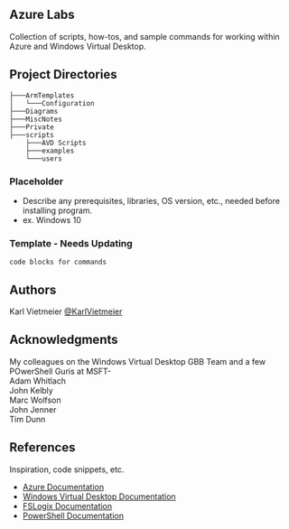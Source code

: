 ## Azure Labs

Collection of scripts, how-tos, and sample commands for working within Azure
and Windows Virtual Desktop. 


## Project Directories
```
├───ArmTemplates
│   └───Configuration
├───Diagrams
├───MiscNotes
├───Private
├───scripts
    ├───AVD Scripts
    ├───examples
    └───users

```


### Placeholder

* Describe any prerequisites, libraries, OS version, etc., needed before installing program.
* ex. Windows 10

### Template - Needs Updating
```
code blocks for commands
```

## Authors

Karl Vietmeier
[@KarlVietmeier](https://twitter.com/karlvietmeier)

## Acknowledgments
My colleagues on the Windows Virtual Desktop GBB Team and a few POwerShell Guris at MSFT-<br>
 Adam Whitlach<br>
 John Kelbly<br>
 Marc Wolfson<br>
 John Jenner<br>
 Tim Dunn<br>


## References
Inspiration, code snippets, etc.
* [Azure Documentation](https://docs.microsoft.com/en-us/azure/)
* [Windows Virtual Desktop Documentation](https://aka.ms/wvdgetstarted)
* [FSLogix Documentation](https://docs.microsoft.com/en-us/fslogix/)
* [PowerShell Documentation](https://docs.microsoft.com/en-us/powershell/)